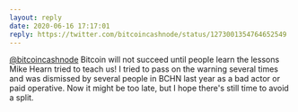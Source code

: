 ```yaml
---
layout: reply
date: 2020-06-16 17:17:01
reply: https://twitter.com/bitcoincashnode/status/1273001354764652549
---
```


[@bitcoincashnode](https://twitter.com/bitcoincashnode) 
Bitcoin will not succeed until people learn the lessons Mike Hearn tried to teach us! I tried to pass on the warning several times and was dismissed by several people in BCHN last year as a bad actor or paid operative. Now it might be too late, but I hope there's still time to avoid a split.
